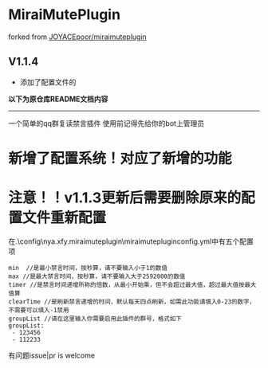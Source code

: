 # MiraiMutePlugin
forked from [JOYACEpoor/miraimuteplugin](https://github.com/JOYACEpoor/miraimuteplugin)

## V1.1.4

+ 添加了配置文件的

**以下为原仓库README文档内容**

------

一个简单的qq群复读禁言插件  使用前记得先给你的bot上管理员

# 新增了配置系统！对应了新增的功能
# 注意！！v1.1.3更新后需要删除原来的配置文件重新配置

在.\config\nya.xfy.miraimuteplugin\miraimutepluginconfig.yml中有五个配置项

    min  //是最小禁言时间，按秒算，请不要输入小于1的数值
    max //是最大禁言时间，按秒算，请不要输入大于2592000的数值
    timer //是禁言时间递增所称的倍数，从最小开始乘，但不会超过最大值，超过最大值按最大值算
    clearTime //是刷新禁言递增的时间，默认每天四点刷新，如需此功能请填入0-23的数字，不需要可以填入-1禁用
    groupList //请在这里输入你需要启用此插件的群号，格式如下
    groupList: 
     - 123456
     - 112233

有问题issue|pr is welcome
